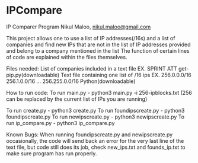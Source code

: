 # IPCompare
IP Comparer Program
Nikul Maloo, nikul.maloo@gmail.com

This project allows one to use a list of IP addresses(/16s) and a list of companies and find new IPs that are not in the list of IP addresses provided and belong to a company mentioned in the list
The function of certain lines of code are explained within the files themselves.

Files needed:
List of companies included in a text file
  EX. SPRINT
      ATT
get-pip.py(downloadable)
Text file containing one list of /16 ips
  EX. 256.0.0.0/16
      256.1.0.0/16
      ...
      256.255.0.0/16
Python(downloadable)

How to run code:
To run main.py - python3 main.py -i 256-ipblocks.txt
(256 can be replaced by the current list of IPs you are running)

To run create.py - python3 create.py
To run foundipscreate.py - python3 foundipscreate.py
To run newipscreate.py - python3 newipscreate.py
To run ip_compare.py - python3 ip_compare.py

Known Bugs:
When running foundipscreate.py and newipscreate.py occasionally, the code will send back an error for the very last line of the text file, but code still does its job, check new_ips.txt and founds_ip.txt to make sure program has run properly.
